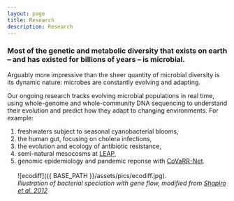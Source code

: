 ```yaml
---
layout: page
title: Research
description: Research
---
```


### Most of the genetic and metabolic diversity that exists on earth – and has existed for billions of years – is microbial. 
Arguably more impressive than the sheer quantity of microbial diversity is its dynamic nature: microbes are constantly evolving and adapting. 

Our ongoing research tracks evolving microbial populations in real time, using whole-genome and whole-community DNA sequencing to understand their evolution and predict how they adapt to changing environments. For example: 

1. freshwaters subject to seasonal cyanobacterial blooms,  
1. the human gut, focusing on cholera infections,  
1. the evolution and ecology of antibiotic resistance,  
1. ​semi-natural mesocosms at [LEAP](https://qcbs.ca/qcbs-research-showcase?showcase_id=35),  
1. ​genomic epidemiology and pandemic reponse with [CoVaRR-Net](https://covarrnet.ca).  
​  
​![ecodiff]({{ BASE_PATH }}/assets/pics/ecodiff.jpg).  
*​Illustration of bacterial speciation with gene flow, modified from [Shapiro et al. 2012](https://pubmed.ncbi.nlm.nih.gov/22491847/)*